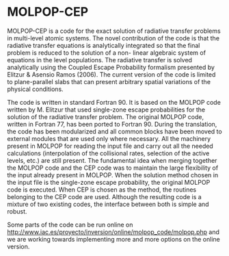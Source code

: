 MOLPOP-CEP
=============

MOLPOP-CEP is a code for the exact solution of radiative transfer problems in multi-level atomic systems. The novel contribution of the code is that the radiative transfer equations is analytically integrated so that the final problem is reduced to the solution of a non- linear algebraic system of equations in the level populations. The radiative transfer is solved analytically using the Coupled Escape Probability formalism presented by Elitzur & Asensio Ramos (2006). The current version of the code is limited to plane-parallel slabs that can present arbitrary spatial variations of the physical conditions.

The code is written in standard Fortran 90. It is based on the MOLPOP code written by M. Elitzur that used single-zone escape probabilities for the solution of the radiative transfer problem. The original MOLPOP code, written in Fortran 77, has been ported to Fortran 90. During the translation, the code has been modularized and all common blocks have been moved to external modules that are used only where necessary. All the machinery present in MOLPOP for reading the input file and carry out all the needed calculations (interpolation of the collisional rates, selection of the active levels, etc.) are still present. The fundamental idea when merging together the MOLPOP code and the CEP code was to maintain the large flexibility of the input already present in MOLPOP. When the solution method chosen in the input file is the single-zone escape probability, the original MOLPOP code is executed. When CEP is chosen as the method, the routines belonging to the CEP code are used. Although the resulting code is a mixture of two existing codes, the interface between both is simple and robust.

Some parts of the code can be run online on  http://www.iac.es/proyecto/inversion/online/molpop_code/molpop.php and we are working towards implementing more and more options on the online version.